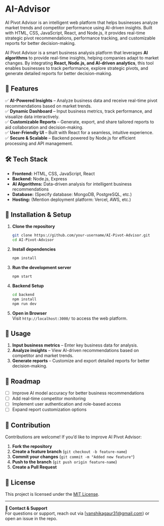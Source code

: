 # AI-Advisor
AI Pivot Advisor is an intelligent web platform that helps businesses analyze market trends and competitor performance using AI-driven insights. Built with HTML, CSS, JavaScript, React, and Node.js, it provides real-time strategic pivot recommendations, performance tracking, and customizable reports for better decision-making.

AI Pivot Advisor is a smart business analysis platform that leverages **AI algorithms** to provide real-time insights, helping companies adapt to market changes. By integrating **React, Node.js, and AI-driven analytics**, this tool enables businesses to track performance, explore strategic pivots, and generate detailed reports for better decision-making.  

## 🚀 Features  

✅ **AI-Powered Insights** – Analyze business data and receive real-time pivot recommendations based on market trends.  
✅ **Dynamic Dashboard** – Input business metrics, track performance, and visualize data interactively.  
✅ **Customizable Reports** – Generate, export, and share tailored reports to aid collaboration and decision-making.  
✅ **User-Friendly UI** – Built with React for a seamless, intuitive experience.  
✅ **Secure & Scalable** – Backend powered by Node.js for efficient processing and API management.  

## 🛠️ Tech Stack  

- **Frontend:** HTML, CSS, JavaScript, React  
- **Backend:** Node.js, Express  
- **AI Algorithms:** Data-driven analysis for intelligent business recommendations  
- **Database:** (Specify database: MongoDB, PostgreSQL, etc.)  
- **Hosting:** (Mention deployment platform: Vercel, AWS, etc.)  

## 📌 Installation & Setup  

1. **Clone the repository**  
   ```sh
   git clone https://github.com/your-username/AI-Pivot-Advisor.git
   cd AI-Pivot-Advisor
   ```

2. **Install dependencies**  
   ```sh
   npm install
   ```

3. **Run the development server**  
   ```sh
   npm start
   ```

4. **Backend Setup**  
   ```sh
   cd backend
   npm install
   npm run dev
   ```

5. **Open in Browser**  
   Visit `http://localhost:3000/` to access the web platform.  

## 🎯 Usage  

1. **Input business metrics** – Enter key business data for analysis.  
2. **Analyze insights** – View AI-driven recommendations based on competitor and market trends.  
3. **Generate reports** – Customize and export detailed reports for better decision-making.  

## 🚀 Roadmap  

- [ ] Improve AI model accuracy for better business recommendations  
- [ ] Add real-time competitor monitoring  
- [ ] Implement user authentication and role-based access  
- [ ] Expand report customization options  

## 🤝 Contribution  

Contributions are welcome! If you’d like to improve AI Pivot Advisor:  

1. **Fork the repository**  
2. **Create a feature branch** (`git checkout -b feature-name`)  
3. **Commit your changes** (`git commit -m "Added new feature"`)  
4. **Push to the branch** (`git push origin feature-name`)  
5. **Create a Pull Request**  

## 📝 License  

This project is licensed under the [MIT License](LICENSE).  

---

**📧 Contact & Support**  
For questions or support, reach out via [vanshikagaur31@gmail.com) or open an issue in the repo.  
```
